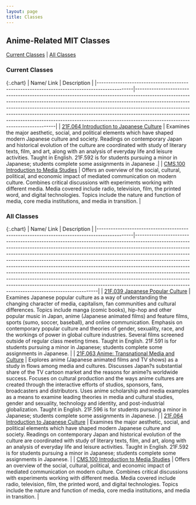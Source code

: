 ```yaml
---
layout: page
title: Classes
---
```


Anime-Related MIT Classes
-------------------------

[Current Classes](#current-classes) | [All Classes](#all-classes)

### Current Classes

{:.chart}
| Name/ Link                                                                                  | Description                                                                                                                                                                                                                                                                                                                                                                                                                                                                                                                                                                                                                                                                                                  |
|---------------------------------------------------------------------------------------------|--------------------------------------------------------------------------------------------------------------------------------------------------------------------------------------------------------------------------------------------------------------------------------------------------------------------------------------------------------------------------------------------------------------------------------------------------|
| [21F.064 Introduction to Japanese Culture](http://student.mit.edu/catalog/m21Fa.html)       | Examines the major aesthetic, social, and political elements which have shaped modern Japanese culture and society. Readings on contemporary Japan and historical evolution of the culture are coordinated with study of literary texts, film, and art, along with an analysis of everyday life and leisure activities. Taught in English. 21F.592 is for students pursuing a minor in Japanese; students complete some assignments in Japanese .|
| [CMS.100 Introduction to Media Studies](http://student.mit.edu/catalog/mCMSa.htmll)         | Offers an overview of the social, cultural, political, and economic impact of mediated communication on modern culture. Combines critical discussions with experiments working with different media. Media covered include radio, television, film, the printed word, and digital technologies. Topics include the nature and function of media, core media institutions, and media in transition.                                               |


### All Classes

{:.chart}
| Name/ Link                                                                                  | Description                                                                                                                                                                                                                                                                                                                                                                                                                                                                                                                                                                                                                                                                                                  |
|---------------------------------------------------------------------------------------------|--------------------------------------------------------------------------------------------------------------------------------------------------------------------------------------------------------------------------------------------------------------------------------------------------------------------------------------------------------------------------------------------------------------------------------------------------------------------------------------------------------------------------------------------------------------------------------------------------------------------------------------------------------------------------------------------------------------|
| [21F.039 Japanese Popular Culture](http://student.mit.edu/catalog/m21Fa.html)               | Examines Japanese popular culture as a way of understanding the changing character of media, capitalism, fan communities and cultural differences. Topics include manga (comic books), hip-hop and other popular music in Japan, anime (Japanese animated films) and feature films, sports (sumo, soccer, baseball), and online communication. Emphasis on contemporary popular culture and theories of gender, sexuality, race, and the workings of power in global culture industries. Several films screened outside of regular class meeting times. Taught in English. 21F.591 is for students pursuing a minor in Japanese; students complete some assignments in Japanese.                             |
| [21F.063 Anime: Transnational Media and Culture](http://student.mit.edu/catalog/m21Fa.html) | Explores anime (Japanese animated films and TV shows) as a study in flows among media and cultures. Discusses Japan?s substantial share of the TV cartoon market and the reasons for anime?s worldwide success. Focuses on cultural production and the ways anime cultures are created through the interactive efforts of studios, sponsors, fans, broadcasters and distributors. Uses anime scholarship and media examples as a means to examine leading theories in media and cultural studies, gender and sexuality, technology and identity, and post-industrial globalization. Taught in English. 21F.596 is for students pursuing a minor in Japanese; students complete some assignments in Japanese. |
| [21F.064 Introduction to Japanese Culture](http://student.mit.edu/catalog/m21Fa.html)       | Examines the major aesthetic, social, and political elements which have shaped modern Japanese culture and society. Readings on contemporary Japan and historical evolution of the culture are coordinated with study of literary texts, film, and art, along with an analysis of everyday life and leisure activities. Taught in English. 21F.592 is for students pursuing a minor in Japanese; students complete some assignments in Japanese.                                                                                                                                                                                                                                                             |
| [CMS.100 Introduction to Media Studies](http://student.mit.edu/catalog/m21Fa.html)          | Offers an overview of the social, cultural, political, and economic impact of mediated communication on modern culture. Combines critical discussions with experiments working with different media. Media covered include radio, television, film, the printed word, and digital technologies. Topics include the nature and function of media, core media institutions, and media in transition.                                                                                                                                                                                                                                                                                                           |


